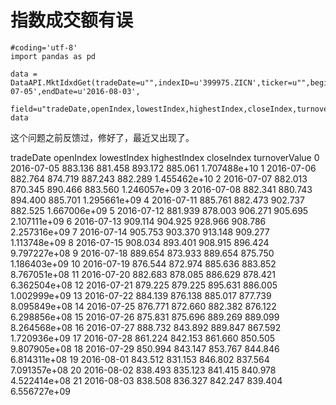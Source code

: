 # 指数成交额有误

```
#coding='utf-8'
import pandas as pd

data = DataAPI.MktIdxdGet(tradeDate=u"",indexID=u'399975.ZICN',ticker=u"",beginDate=u'2016-07-05',endDate=u'2016-08-03',
                          field=u"tradeDate,openIndex,lowestIndex,highestIndex,closeIndex,turnoverValue",pandas="1")
data
```

这个问题之前反馈过，修好了，最近又出现了。

tradeDate	openIndex	lowestIndex	highestIndex	closeIndex	turnoverValue
0	2016-07-05	883.136	881.458	893.172	885.061	1.707488e+10
1	2016-07-06	882.764	874.719	887.243	882.289	1.455462e+10
2	2016-07-07	882.013	870.345	890.466	883.560	1.246057e+09
3	2016-07-08	882.341	880.743	894.400	885.701	1.295661e+09
4	2016-07-11	885.761	882.473	902.737	882.525	1.667006e+09
5	2016-07-12	881.939	878.003	906.271	905.695	2.107111e+09
6	2016-07-13	909.114	904.925	928.966	908.786	2.257316e+09
7	2016-07-14	905.753	903.370	913.148	909.277	1.113748e+09
8	2016-07-15	908.034	893.401	908.915	896.424	9.797227e+08
9	2016-07-18	889.654	873.933	889.654	875.750	1.186403e+09
10	2016-07-19	876.544	872.974	885.636	883.852	8.767051e+08
11	2016-07-20	882.683	878.085	886.629	878.421	6.362504e+08
12	2016-07-21	879.225	879.225	895.631	886.005	1.002999e+09
13	2016-07-22	884.139	876.138	885.017	877.739	8.095849e+08
14	2016-07-25	876.771	872.660	882.382	876.122	6.298856e+08
15	2016-07-26	875.831	875.696	889.269	889.099	8.264568e+08
16	2016-07-27	888.732	843.892	889.847	867.592	1.720936e+09
17	2016-07-28	861.224	842.153	861.660	850.505	9.807905e+08
18	2016-07-29	850.994	843.147	853.767	844.846	6.814311e+08
19	2016-08-01	843.512	831.153	846.802	837.564	7.091357e+08
20	2016-08-02	838.493	835.123	841.415	840.978	4.522414e+08
21	2016-08-03	838.508	836.327	842.247	839.404	6.556727e+09
